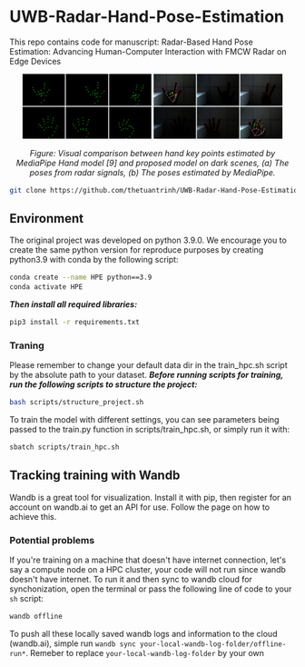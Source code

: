 # UWB-Radar-Hand-Pose-Estimation

This repo contains code for manuscript: Radar-Based Hand Pose Estimation: Advancing Human-Computer Interaction with FMCW Radar on Edge Devices


<p align="center">
  <img src="docs/images/radar_dark_cases_demo.jpg" alt="(a) Radar signals" width="45%">
  <img src="docs/images/cam_dark_cases_demo.jpg" alt="(b) Camera signals" width="45%">
</p>

<p align="center">
  <em>Figure: Visual comparison between hand key points estimated by MediaPipe Hand model [9] and proposed model on dark scenes, (a) The poses from radar signals, (b) The poses estimated by MediaPipe.</em>
</p>



```bash
git clone https://github.com/thetuantrinh/UWB-Radar-Hand-Pose-Estimation.git
```

## Environment
The original project was developed on python 3.9.0. We encourage you to create the same python version for reproduce purposes by creating python3.9 with conda by the following script:
```bash
conda create --name HPE python==3.9
conda activate HPE
```
***Then install all required libraries:***
```bash
pip3 install -r requirements.txt
```
### Traning
Please remember to change your default data dir in the train_hpc.sh script by the absolute path to your dataset.
***Before running scripts for training, run the following scripts to structure the project:***
```bash
bash scripts/structure_project.sh
```
To train the model with different settings, you can see parameters being passed to the train.py function in scripts/train_hpc.sh, or simply run it with:
```bash
sbatch scripts/train_hpc.sh
```
## Tracking training with Wandb
Wandb is a great tool for visualization. Install it with pip, then register for an account on wandb.ai to get an API for use. Follow the page on how to achieve this. 

### Potential problems
If you're training on a machine that doesn't have internet connection, let's say a compute node on a HPC cluster, your code will not run since wandb doesn't have internet. To run it and then sync to wandb cloud for synchonization, open the terminal or pass the following line of code to your `sh` script:
```bash
wandb offline
```
To push all these locally saved wandb logs and information to the cloud (wandb.ai), simple run `wandb sync your-local-wandb-log-folder/offline-run*`. Remeber to replace `your-local-wandb-log-folder` by your own

